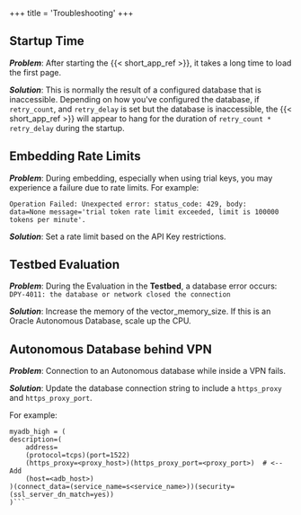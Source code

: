+++
title = 'Troubleshooting'
+++

<!--
Copyright (c) 2024, 2025, Oracle and/or its affiliates.
Licensed under the Universal Permissive License v1.0 as shown at http://oss.oracle.com/licenses/upl.
-->

## Startup Time

**_Problem_**:
After starting the {{< short_app_ref >}}, it takes a long time to load the first page.

**_Solution_**:
This is normally the result of a configured database that is inaccessible. Depending on how you've configured the database, if `retry_count`, and `retry_delay` is set but the database is inaccessible, the {{< short_app_ref >}} will appear to hang for the duration of `retry_count * retry_delay` during the startup.

## Embedding Rate Limits

**_Problem_**:
During embedding, especially when using trial keys, you may experience a failure due to rate limits. For example:

```
Operation Failed: Unexpected error: status_code: 429, body:  
data=None message='trial token rate limit exceeded, limit is 100000 tokens per minute'.
```

**_Solution_**:
Set a rate limit based on the API Key restrictions.


## Testbed Evaluation

**_Problem_**:
During the Evaluation in the **Testbed**, a database error occurs: `DPY-4011: the database or network closed the connection`

**_Solution_**:
Increase the memory of the vector_memory_size.  If this is an Oracle Autonomous Database, scale up the CPU.

## Autonomous Database behind VPN

**_Problem_**:
Connection to an Autonomous database while inside a VPN fails.

**_Solution_**:
Update the database connection string to include a `https_proxy` and `https_proxy_port`.

  For example:
   
  ```text
  myadb_high = (
  description=(
      address=
      (protocol=tcps)(port=1522)
      (https_proxy=<proxy_host>)(https_proxy_port=<proxy_port>)  # <-- Add
      (host=<adb_host>)
  )(connect_data=(service_name=s<service_name>))(security=(ssl_server_dn_match=yes))
  )```